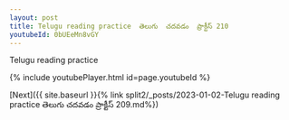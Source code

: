 ```yaml
---
layout: post
title: Telugu reading practice  తెలుగు  చదవడం  ప్రాక్టీస్ 210
youtubeId: 0bUEeMn8vGY
---
```

 
 
Telugu reading practice
 
 
 
 
 


{% include youtubePlayer.html id=page.youtubeId %}
 
[Next]({{ site.baseurl }}{% link  split2/_posts/2023-01-02-Telugu reading practice  తెలుగు  చదవడం  ప్రాక్టీస్ 209.md%})
 
